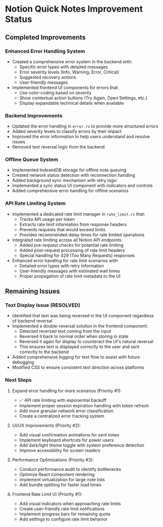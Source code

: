 # Notion Quick Notes Improvement Status

## Completed Improvements

### Enhanced Error Handling System
- Created a comprehensive error system in the backend with:
  - Specific error types with detailed messages
  - Error severity levels (Info, Warning, Error, Critical)
  - Suggested recovery actions
  - User-friendly messages
- Implemented frontend UI components for errors that:
  - Use color-coding based on severity
  - Show contextual action buttons (Try Again, Open Settings, etc.)
  - Display expandable technical details when available

### Backend Improvements
- Updated the error handling in `error.rs` to provide more structured errors
- Added severity levels to classify errors by their impact
- Improved the error information to help users understand and resolve issues
- Removed text reversal logic from the backend

### Offline Queue System
- Implemented IndexedDB storage for offline note queuing
- Created network status detection with reconnection handling
- Added background sync mechanism with retry logic
- Implemented a sync status UI component with indicators and controls
- Added comprehensive error handling for offline scenarios

### API Rate Limiting System
- Implemented a dedicated rate limit manager in `rate_limit.rs` that:
  - Tracks API usage per token
  - Extracts rate limit information from response headers
  - Prevents requests that would exceed limits
  - Provides recommended delay times for rate limited operations
- Integrated rate limiting across all Notion API endpoints:
  - Added pre-request checks for potential rate limiting
  - Added post-request processing of rate limit headers
  - Special handling for 429 (Too Many Requests) responses
- Enhanced error handling for rate limit scenarios with:
  - Detailed error types with retry information
  - User-friendly messages with estimated wait times
  - Proper propagation of rate limit metadata to the UI

## Remaining Issues

### Text Display Issue (RESOLVED)
- Identified that text was being reversed in the UI component regardless of backend reversal
- Implemented a double-reversal solution in the frontend component:
  - Detected reversed text coming from the input
  - Reversed it back to normal order when storing in state
  - Reversed it again for display to counteract the UI's natural reversal
  - This ensures text is displayed correctly to the user and sent correctly to the backend
- Added comprehensive logging for text flow to assist with future debugging
- Modified CSS to ensure consistent text direction across platforms

### Next Steps

1. Expand error handling for more scenarios (Priority #1):
   - ✅ API rate limiting with exponential backoff
   - Implement proper session expiration handling with token refresh
   - Add more granular network error classification
   - Create a centralized error tracking system

2. UI/UX Improvements (Priority #2):
   - Add visual confirmation animations for sent notes
   - Implement keyboard shortcuts for power users
   - Add dark/light theme toggle with system preference detection
   - Improve accessibility for screen readers

3. Performance Optimizations (Priority #3):
   - Conduct performance audit to identify bottlenecks
   - Optimize React component rendering
   - Implement virtualization for large note lists
   - Add bundle splitting for faster load times

4. Frontend Rate Limit UI (Priority #1):
   - Add visual indicators when approaching rate limits
   - Create user-friendly rate limit notifications
   - Implement progress bars for remaining quota
   - Add settings to configure rate limit behavior